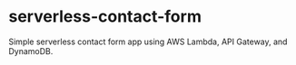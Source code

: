 # serverless-contact-form
Simple serverless contact form app using AWS Lambda, API Gateway, and DynamoDB.
